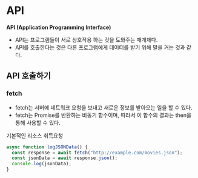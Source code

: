 # API
**API (Application Programming Interface)**

- API는 프로그램들이 서로 상호작용 하는 것을 도와주는 매개체다.
- API를 호출한다는 것은 다른 프로그램에게 데이터를 받기 위해 말을 거는 것과 같다.

## API 호출하기
### fetch
- fetch는 서버에 네트워크 요청을 보내고 새로운 정보를 받아오는 일을 할 수 있다.
- fetch는 Promise를 반환하는 비동기 함수이며, 따라서 이 함수의 결과는 then을 통해 사용할 수 있다.

기본적인 리소스 취득요청
```javascript
async function logJSONData() {
  const response = await fetch("http://example.com/movies.json");
  const jsonData = await response.json();
  console.log(jsonData);
}
```
